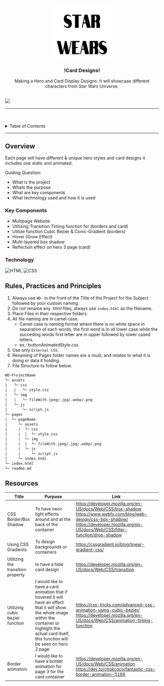 <a name="readme-top">

<br/>

<br />
<div align="center">
  <a href="https://github.com/CVTenorio/WD-HANDS-ON-2-TENORIO">
  <!-- TODO: If you want to add logo or banner you can add it here -->
    <img src="/assets/img/STAR WEARS.png" alt="Star Warz" width="200" height="180">
  </a>
<!-- TODO: Change Title to the name of the title of your Project -->
  <h3 align="center">!Card Designs!</h3>
</div>
<!-- TODO: Make a short description -->
<div align="center">
  Making a Hero and Card Display Designs. It will showcase different characters from Star Wars Universe.
</div>

<br />

<!-- TODO: Change the zyx-0314 into your github username  -->
<!-- TODO: Change the WD-Template-Project into the same name of your folder -->
![](https://visit-counter.vercel.app/counter.png?page=CVTenorio/WD-HANDS-ON-2-TENORIO)

---

<br />
<br />

<!-- TODO: If you want to add more layers for your readme -->
<details>
  <summary>Table of Contents</summary>
  <ol>
    <li>
      <a href="#overview">Overview</a>
      <ol>
        <li>
          <a href="#key-components">Key Components</a>
        </li>
        <li>
          <a href="#technology">Technology</a>
        </li>
      </ol>
    </li>
    <li>
      <a href="#rule,-practices-and-principles">Rules, Practices and Principles</a>
    </li>
    <li>
      <a href="#resources">Resources</a>
    </li>
  </ol>
</details>

---

## Overview

<!-- TODO: To be changed -->
<!-- The following are just sample -->
Each page will have different & unique hero styles and card designs it includes one static and animated.

Guiding Question:
- What is the project
- Whats the purpose
- What are key components
- What technology used and how it is used

### Key Components
<!-- TODO: List of Key Components -->
<!-- The following are just sample -->
- Multipage Website
- Utilizing Transition Timing function for (borders and card)
- Utilize function Cubic Bezier & Conic-Gradient (borders)
- Hover (Grow Effect)
- Multi-layered box shadow
- Reflection effect on hero 3 page (card)

### Technology
<!-- TODO: List of Technology Used -->
![HTML](https://img.shields.io/badge/HTML-E34F26?style=for-the-badge&logo=html5&logoColor=white)
![CSS](https://img.shields.io/badge/CSS-1572B6?style=for-the-badge&logo=css3&logoColor=white)

## Rules, Practices and Principles
1. Always use `WD-` in the front of the Title of the Project for the Subject followed by your custom naming.
2. Do not rename any .html files; always use `index.html` as the filename.
3. Place Files in their respective folders.
4. All file naming are in camel case.
   - Camel case is naming format where there is no white space in separation of each words, the first word is in all lower case while the succeding words first letter are in upper followed by lower cased letters.
   - ex.: buttonAnimatedStyle.css
5. Use only `External CSS`.
6. Renaming of Pages folder names are a must, and relates to what it is doing or data it holding.
7. File Structure to follow below.

```
WD-ProjectName
└─ assets
|   └─ css
|   |   └─ style.css
|   └─ img
|   |   └─ fileWith.jpeg/.jpg/.webp/.png
|   └─ js
|       └─ script.js
└─ pages
|  └─ pageName
|     └─ assets
|     |  └─ css
|     |  |  └─ style.css
|     |  └─ img
|     |  |  └─ fileWith.jpeg/.jpg/.webp/.png
|     |  └─ js
|     |     └─ script.js
|     └─ index.html
└─ index.html
└─ readme.md
```

## Resources

<!-- TODO: Add References -->
| Title | Purpose | Link |
|-|-|-|
| CSS Border/Box Shadow | To have neon light effects around and at the back of the container | https://developer.mozilla.org/en-US/docs/Web/CSS/box-shadow https://www.webfx.com/blog/web-design/css-box-shadow/ https://developer.mozilla.org/en-US/docs/Web/CSS/filter-function/drop-shadow|
| Using CSS Gradients | To design backgrounds or containers | https://cssgradient.io/blog/linear-gradient-css/ |
| Utilizing the transition property | to have a hide card design |https://developer.mozilla.org/en-US/docs/Web/CSS/transition |
| Utilizing cubic bezier function | I would like to have a card animation that if hovered it will have an effect that it will show the whole image within the container to highlight the actual card itself, this function will be seen on hero 2 page | https://css-tricks.com/advanced-css-animation-using-cubic-bezier/ https://developer.mozilla.org/en-US/docs/Web/CSS/animation-timing-function|
| Border animation | I would like to have a border animation for page 3 for the card container | https://developer.mozilla.org/en-US/docs/Web/CSS/animation https://dev.to/chokcoco/fantastic-css-border-animation-5166|

